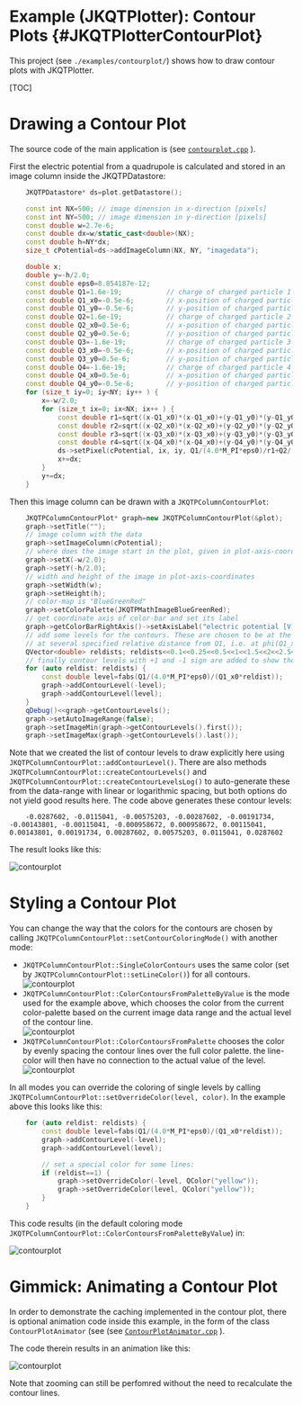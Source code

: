 # Example (JKQTPlotter): Contour Plots {#JKQTPlotterContourPlot}
This project (see `./examples/contourplot/`) shows how to draw contour plots with JKQTPlotter.

[TOC]

# Drawing a Contour Plot

The source code of the main application is (see [`contourplot.cpp`](https://github.com/jkriege2/JKQtPlotter/tree/master/examples/contourplot/contourplot.cpp) ).

First the electric potential from a quadrupole is calculated and stored in an image column inside the JKQTPDatastore:
```.cpp
    JKQTPDatastore* ds=plot.getDatastore();

    const int NX=500; // image dimension in x-direction [pixels]
    const int NY=500; // image dimension in y-direction [pixels]
    const double w=2.7e-6;
    const double dx=w/static_cast<double>(NX);
    const double h=NY*dx;
    size_t cPotential=ds->addImageColumn(NX, NY, "imagedata");

    double x;
    double y=-h/2.0;
    const double eps0=8.854187e-12;
    const double Q1=1.6e-19;           // charge of charged particle 1
    const double Q1_x0=-0.5e-6;        // x-position of charged particle 1
    const double Q1_y0=-0.5e-6;        // y-position of charged particle 1
    const double Q2=1.6e-19;           // charge of charged particle 2
    const double Q2_x0=0.5e-6;         // x-position of charged particle 2
    const double Q2_y0=0.5e-6;         // y-position of charged particle 2
    const double Q3=-1.6e-19;          // charge of charged particle 3
    const double Q3_x0=-0.5e-6;        // x-position of charged particle 3
    const double Q3_y0=0.5e-6;         // y-position of charged particle 3
    const double Q4=-1.6e-19;          // charge of charged particle 4
    const double Q4_x0=0.5e-6;         // x-position of charged particle 4
    const double Q4_y0=-0.5e-6;        // y-position of charged particle 4
    for (size_t iy=0; iy<NY; iy++ ) {
        x=-w/2.0;
        for (size_t ix=0; ix<NX; ix++ ) {
            const double r1=sqrt((x-Q1_x0)*(x-Q1_x0)+(y-Q1_y0)*(y-Q1_y0));
            const double r2=sqrt((x-Q2_x0)*(x-Q2_x0)+(y-Q2_y0)*(y-Q2_y0));
            const double r3=sqrt((x-Q3_x0)*(x-Q3_x0)+(y-Q3_y0)*(y-Q3_y0));
            const double r4=sqrt((x-Q4_x0)*(x-Q4_x0)+(y-Q4_y0)*(y-Q4_y0));
            ds->setPixel(cPotential, ix, iy, Q1/(4.0*M_PI*eps0)/r1+Q2/(4.0*M_PI*eps0)/r2+Q3/(4.0*M_PI*eps0)/r3+Q4/(4.0*M_PI*eps0)/r4);
            x+=dx;
        }
        y+=dx;
    }
```

Then this image column can be drawn with a `JKQTPColumnContourPlot`:
```.cpp
    JKQTPColumnContourPlot* graph=new JKQTPColumnContourPlot(&plot);
    graph->setTitle("");
    // image column with the data
    graph->setImageColumn(cPotential);
    // where does the image start in the plot, given in plot-axis-coordinates (bottom-left corner)
    graph->setX(-w/2.0);
    graph->setY(-h/2.0);
    // width and height of the image in plot-axis-coordinates
    graph->setWidth(w);
    graph->setHeight(h);
    // color-map is "BlueGreenRed"
    graph->setColorPalette(JKQTPMathImageBlueGreenRed);
    // get coordinate axis of color-bar and set its label
    graph->getColorBarRightAxis()->setAxisLabel("electric potential [V]");
    // add some levels for the contours. These are chosen to be at the actual potential values
    // at several specified relative distance from Q1, i.e. at phi(Q1_x0*reldist) (phi: potential of Q1)
    QVector<double> reldists; reldists<<0.1<<0.25<<0.5<<1<<1.5<<2<<2.5<<3;
    // finally contour levels with +1 and -1 sign are added to show the positive and negative potential:
    for (auto reldist: reldists) {
        const double level=fabs(Q1/(4.0*M_PI*eps0)/(Q1_x0*reldist));
        graph->addContourLevel(-level);
        graph->addContourLevel(level);
    }
    qDebug()<<graph->getContourLevels();
    graph->setAutoImageRange(false);
    graph->setImageMin(graph->getContourLevels().first());
    graph->setImageMax(graph->getContourLevels().last());
```

Note that we created the list of contour levels to draw explicitly here using `JKQTPColumnContourPlot::addContourLevel()`. There are also methods `JKQTPColumnContourPlot::createContourLevels()` and `JKQTPColumnContourPlot::createContourLevelsLog()` to auto-generate these from the data-range with linear or logarithmic spacing, but both options do not yield good results here. The code above generates these contour levels:
```
    -0.0287602, -0.0115041, -0.00575203, -0.00287602, -0.00191734, -0.00143801, -0.00115041, -0.000958672, 0.000958672, 0.00115041, 0.00143801, 0.00191734, 0.00287602, 0.00575203, 0.0115041, 0.0287602
```


The result looks like this:

![contourplot](https://raw.githubusercontent.com/jkriege2/JKQtPlotter/master/screenshots/contourplot.png)

# Styling a Contour Plot


You can change the way that the colors for the contours are chosen by calling `JKQTPColumnContourPlot::setContourColoringMode()` with another mode:
- `JKQTPColumnContourPlot::SingleColorContours` uses the same color (set by `JKQTPColumnContourPlot::setLineColor()`) for all contours.<br>
  ![contourplot](https://raw.githubusercontent.com/jkriege2/JKQtPlotter/master/screenshots/contourplot_SingleColorContours.png)
- `JKQTPColumnContourPlot::ColorContoursFromPaletteByValue` is the mode used for the example above, which chooses the color from the current color-palette based on the current image data range and the actual level of the contour line. <br>
  ![contourplot](https://raw.githubusercontent.com/jkriege2/JKQtPlotter/master/screenshots/contourplot_ColorContoursFromPaletteByValue.png)
- `JKQTPColumnContourPlot::ColorContoursFromPalette` chooses the color by evenly spacing the contour lines over the full color palette. the line-color will then have no connection to the actual value of the level.<br>
  ![contourplot](https://raw.githubusercontent.com/jkriege2/JKQtPlotter/master/screenshots/contourplot_ColorContoursFromPalette.png)

In all modes you can override the coloring of single levels by calling `JKQTPColumnContourPlot::setOverrideColor(level, color)`. In the example above this looks like this:

```.cpp
    for (auto reldist: reldists) {
        const double level=fabs(Q1/(4.0*M_PI*eps0)/(Q1_x0*reldist));
        graph->addContourLevel(-level);
        graph->addContourLevel(level);

        // set a special color for some lines:
        if (reldist==1) {
            graph->setOverrideColor(-level, QColor("yellow"));
            graph->setOverrideColor(level, QColor("yellow"));
        }
    }
```

This code results (in the default coloring mode `JKQTPColumnContourPlot::ColorContoursFromPaletteByValue`) in:

![contourplot](https://raw.githubusercontent.com/jkriege2/JKQtPlotter/master/screenshots/contourplot_overridecolors.png)

# Gimmick: Animating a Contour Plot

In order to demonstrate the caching implemented in the contour plot, there is optional animation code inside this example, in the form of the class `ContourPlotAnimator` (see (see [`ContourPlotAnimator.cpp`](https://github.com/jkriege2/JKQtPlotter/tree/master/examples/contourplot/ContourPlotAnimator.cpp) ).

The code therein results in an animation like this:

![contourplot](https://raw.githubusercontent.com/jkriege2/JKQtPlotter/master/screenshots/contourplot_animated.gif)

Note that zooming can still be perfomred without the need to recalculate the contour lines.
